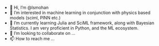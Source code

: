 - 👋 Hi, I’m @lsmohan
- 👀 I’m interested in machine learning in conjunction with physics based models (sciml, PINN etc.)
- 🌱 I’m currently learning Julia and SciML framework, along with Bayesian Statistics. I am very proficient in Python, and the ML ecosystem.
- 💞️ I’m looking to collaborate on ...
- 📫 How to reach me ...

<!---
lsmohan/lsmohan is a ✨ special ✨ repository because its `README.md` (this file) appears on your GitHub profile.
You can click the Preview link to take a look at your changes.
--->
